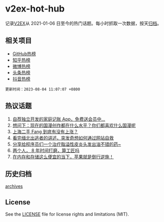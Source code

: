 # v2ex-hot-hub

 记录[V2EX](https://www.v2ex.com/)从 2021-01-06 日至今的热门话题。每小时抓取一次数据，按天[归档](archives)。
 
 ## 相关项目

- [GitHub热榜](https://github.com/lonnyzhang423/github-hot-hub)
- [知乎热榜](https://github.com/lonnyzhang423/zhihu-hot-hub)
- [微博热榜](https://github.com/lonnyzhang423/weibo-hot-hub)
- [头条热榜](https://github.com/lonnyzhang423/toutiao-hot-hub)
- [抖音热榜](https://github.com/lonnyzhang423/douyin-hot-hub)


 `更新时间：2023-08-04 11:07:07 +0800`

## 热议话题

1. [自荐独立开发的家庭记账 App，免费送会员中...](https://www.v2ex.com/t/962025)
1. [想问下：现在的国漫创作都在什么水平？你们都喜欢什么国漫呢](https://www.v2ex.com/t/962017)
1. [上海二手 Fang 到底有没有上涨？](https://www.v2ex.com/t/962016)
1. [看完缅北出逃者的讲述，突发奇想如何通过网站自救](https://www.v2ex.com/t/962011)
1. [分享给程序员们一个治疗脂溢性皮炎头发出油不错的药~](https://www.v2ex.com/t/962058)
1. [两个人， 8 年时间打磨，算工匠吗](https://www.v2ex.com/t/962266)
1. [在内存和存储这么便宜的当下，苹果就是倒行逆施！](https://www.v2ex.com/t/962285)

## 历史归档

[archives](archives)

## License

See the [LICENSE](LICENSE) file for license rights and limitations (MIT).
